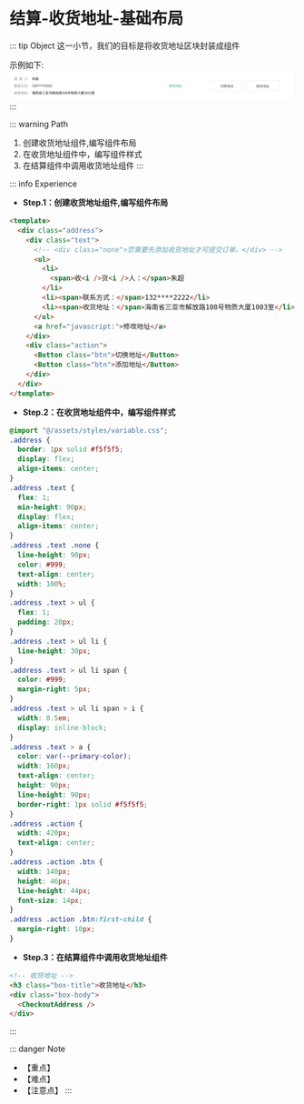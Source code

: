 # 结算-收货地址-基础布局

::: tip Object
这一小节，我们的目标是将收货地址区块封装成组件

示例如下:
![147](./images/147.png)
:::

::: warning Path

1. 创建收货地址组件,编写组件布局
2. 在收货地址组件中，编写组件样式
3. 在结算组件中调用收货地址组件
:::

::: info Experience

* **Step.1：创建收货地址组件,编写组件布局**

```html
<template>
  <div class="address">
    <div class="text">
      <!-- <div class="none">您需要先添加收货地址才可提交订单。</div> -->
      <ul>
        <li>
          <span>收<i />货<i />人：</span>朱超
        </li>
        <li><span>联系方式：</span>132****2222</li>
        <li><span>收货地址：</span>海南省三亚市解放路108号物质大厦1003室</li>
      </ul>
      <a href="javascript:">修改地址</a>
    </div>
    <div class="action">
      <Button class="btn">切换地址</Button>
      <Button class="btn">添加地址</Button>
    </div>
  </div>
</template>
```

* **Step.2：在收货地址组件中，编写组件样式**

```css
@import "@/assets/styles/variable.css";
.address {
  border: 1px solid #f5f5f5;
  display: flex;
  align-items: center;
}
.address .text {
  flex: 1;
  min-height: 90px;
  display: flex;
  align-items: center;
}
.address .text .none {
  line-height: 90px;
  color: #999;
  text-align: center;
  width: 100%;
}
.address .text > ul {
  flex: 1;
  padding: 20px;
}
.address .text > ul li {
  line-height: 30px;
}
.address .text > ul li span {
  color: #999;
  margin-right: 5px;
}
.address .text > ul li span > i {
  width: 0.5em;
  display: inline-block;
}
.address .text > a {
  color: var(--primary-color);
  width: 160px;
  text-align: center;
  height: 90px;
  line-height: 90px;
  border-right: 1px solid #f5f5f5;
}
.address .action {
  width: 420px;
  text-align: center;
}
.address .action .btn {
  width: 140px;
  height: 46px;
  line-height: 44px;
  font-size: 14px;
}
.address .action .btn:first-child {
  margin-right: 10px;
}
```

* **Step.3：在结算组件中调用收货地址组件**

```html
<!-- 收货地址 -->
<h3 class="box-title">收货地址</h3>
<div class="box-body">
  <CheckoutAddress />
</div>
```

:::

::: danger Note

* 【重点】
* 【难点】
* 【注意点】
:::
